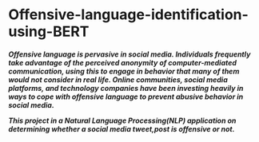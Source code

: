 # Offensive-language-identification-using-BERT
<h5>Offensive language is pervasive in social media. Individuals frequently take advantage of the perceived anonymity of computer-mediated communication, using this to engage in behavior that many of them would not consider in real life. Online communities, social media platforms, and technology companies have been investing heavily in ways to cope with offensive language to prevent abusive behavior in social media.

This project in a Natural Language Processing(NLP) application on determining whether a social media tweet,post is offensive or not.</h5>
